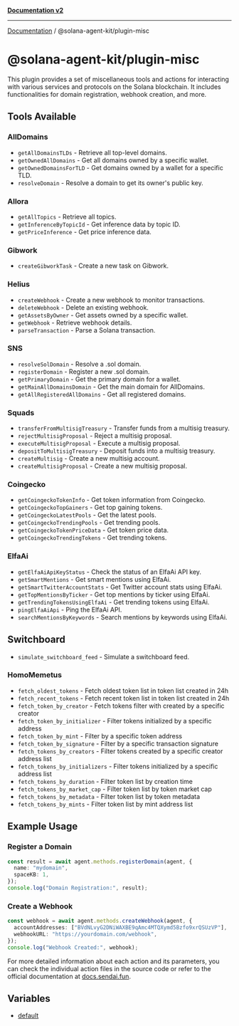 [**Documentation v2**](../../README.md)

***

[Documentation](../../README.md) / @solana-agent-kit/plugin-misc

# @solana-agent-kit/plugin-misc

This plugin provides a set of miscellaneous tools and actions for interacting with various services and protocols on the Solana blockchain. It includes functionalities for domain registration, webhook creation, and more.

## Tools Available

### AllDomains
- `getAllDomainsTLDs` - Retrieve all top-level domains.
- `getOwnedAllDomains` - Get all domains owned by a specific wallet.
- `getOwnedDomainsForTLD` - Get domains owned by a wallet for a specific TLD.
- `resolveDomain` - Resolve a domain to get its owner's public key.

### Allora
- `getAllTopics` - Retrieve all topics.
- `getInferenceByTopicId` - Get inference data by topic ID.
- `getPriceInference` - Get price inference data.

### Gibwork
- `createGibworkTask` - Create a new task on Gibwork.

### Helius
- `createWebhook` - Create a new webhook to monitor transactions.
- `deleteWebhook` - Delete an existing webhook.
- `getAssetsByOwner` - Get assets owned by a specific wallet.
- `getWebhook` - Retrieve webhook details.
- `parseTransaction` - Parse a Solana transaction.

### SNS
- `resolveSolDomain` - Resolve a .sol domain.
- `registerDomain` - Register a new .sol domain.
- `getPrimaryDomain` - Get the primary domain for a wallet.
- `getMainAllDomainsDomain` - Get the main domain for AllDomains.
- `getAllRegisteredAllDomains` - Get all registered domains.

### Squads
- `transferFromMultisigTreasury` - Transfer funds from a multisig treasury.
- `rejectMultisigProposal` - Reject a multisig proposal.
- `executeMultisigProposal` - Execute a multisig proposal.
- `depositToMultisigTreasury` - Deposit funds into a multisig treasury.
- `createMultisig` - Create a new multisig account.
- `createMultisigProposal` - Create a new multisig proposal.

### Coingecko
- `getCoingeckoTokenInfo` - Get token information from Coingecko.
- `getCoingeckoTopGainers` - Get top gaining tokens.
- `getCoingeckoLatestPools` - Get the latest pools.
- `getCoingeckoTrendingPools` - Get trending pools.
- `getCoingeckoTokenPriceData` - Get token price data.
- `getCoingeckoTrendingTokens` - Get trending tokens.

### ElfaAi
- `getElfaAiApiKeyStatus` - Check the status of an ElfaAi API key.
- `getSmartMentions` - Get smart mentions using ElfaAi.
- `getSmartTwitterAccountStats` - Get Twitter account stats using ElfaAi.
- `getTopMentionsByTicker` - Get top mentions by ticker using ElfaAi.
- `getTrendingTokensUsingElfaAi` - Get trending tokens using ElfaAi.
- `pingElfaAiApi` - Ping the ElfaAi API.
- `searchMentionsByKeywords` - Search mentions by keywords using ElfaAi.

## Switchboard
- `simulate_switchboard_feed` - Simulate a switchboard feed.

### HomoMemetus
- `fetch_oldest_tokens` - Fetch oldest token list in token list created in 24h
- `fetch_recent_tokens` - Fetch recent token list in token list created in 24h
- `fetch_token_by_creator` - Fetch tokens filter with created by a specific creator
- `fetch_token_by_initializer` - Filter tokens initialized by a specific address
- `fetch_token_by_mint` - Filter by a specific token address
- `fetch_token_by_signature` - Filter by a specific transaction signature
- `fetch_tokens_by_creators` - Filter tokens created by a specific creator address list
- `fetch_tokens_by_initializers` - Filter tokens initialized by a specific address list
- `fetch_tokens_by_duration` - Filter token list by creation time
- `fetch_tokens_by_market_cap` - Filter token list by token market cap
- `fetch_tokens_by_metadata` - Filter token list by token metadata
- `fetch_tokens_by_mints` - Filter token list by mint address list


## Example Usage

### Register a Domain
```typescript
const result = await agent.methods.registerDomain(agent, {
  name: "mydomain",
  spaceKB: 1,
});
console.log("Domain Registration:", result);
```

### Create a Webhook
```typescript
const webhook = await agent.methods.createWebhook(agent, {
  accountAddresses: ["BVdNLvyG2DNiWAXBE9qAmc4MTQXymd5Bzfo9xrQSUzVP"],
  webhookURL: "https://yourdomain.com/webhook",
});
console.log("Webhook Created:", webhook);
```

For more detailed information about each action and its parameters, you can check the individual action files in the source code or refer to the official documentation at [docs.sendai.fun](https://docs.sendai.fun).

## Variables

- [default](variables/default.md)
